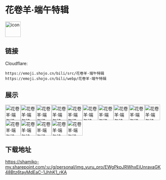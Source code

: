 # 花卷羊·端午特辑
<img src="https://emoji.shojo.cn/bili/src/花卷羊·端午特辑/icon.png" width="50" height="50" alt="icon">

## 链接
Cloudflare:
```
https://emoji.shojo.cn/bili/src/花卷羊·端午特辑
https://emoji.shojo.cn/bili/webp/花卷羊·端午特辑
```
## 展示
<img src="https://emoji.shojo.cn/bili/src/花卷羊·端午特辑/花卷羊·端午特辑-别走.png" width="50" height="50" alt="花卷羊·端午特辑-别走"><img src="https://emoji.shojo.cn/bili/src/花卷羊·端午特辑/花卷羊·端午特辑-原谅你.png" width="50" height="50" alt="花卷羊·端午特辑-原谅你"><img src="https://emoji.shojo.cn/bili/src/花卷羊·端午特辑/花卷羊·端午特辑-晚安.png" width="50" height="50" alt="花卷羊·端午特辑-晚安"><img src="https://emoji.shojo.cn/bili/src/花卷羊·端午特辑/花卷羊·端午特辑-品茗.png" width="50" height="50" alt="花卷羊·端午特辑-品茗"><img src="https://emoji.shojo.cn/bili/src/花卷羊·端午特辑/花卷羊·端午特辑-拆福袋.png" width="50" height="50" alt="花卷羊·端午特辑-拆福袋"><img src="https://emoji.shojo.cn/bili/src/花卷羊·端午特辑/花卷羊·端午特辑-佛了.png" width="50" height="50" alt="花卷羊·端午特辑-佛了"><img src="https://emoji.shojo.cn/bili/src/花卷羊·端午特辑/花卷羊·端午特辑-大受震撼.png" width="50" height="50" alt="花卷羊·端午特辑-大受震撼"><img src="https://emoji.shojo.cn/bili/src/花卷羊·端午特辑/花卷羊·端午特辑-嗑瓜子.png" width="50" height="50" alt="花卷羊·端午特辑-嗑瓜子"><img src="https://emoji.shojo.cn/bili/src/花卷羊·端午特辑/花卷羊·端午特辑-放花灯.png" width="50" height="50" alt="花卷羊·端午特辑-放花灯"><img src="https://emoji.shojo.cn/bili/src/花卷羊·端午特辑/花卷羊·端午特辑-粽意你.png" width="50" height="50" alt="花卷羊·端午特辑-粽意你"><img src="https://emoji.shojo.cn/bili/src/花卷羊·端午特辑/花卷羊·端午特辑-漂流.png" width="50" height="50" alt="花卷羊·端午特辑-漂流"><img src="https://emoji.shojo.cn/bili/src/花卷羊·端午特辑/花卷羊·端午特辑-送心心.png" width="50" height="50" alt="花卷羊·端午特辑-送心心"><img src="https://emoji.shojo.cn/bili/src/花卷羊·端午特辑/花卷羊·端午特辑-黯然离场.png" width="50" height="50" alt="花卷羊·端午特辑-黯然离场"><img src="https://emoji.shojo.cn/bili/src/花卷羊·端午特辑/花卷羊·端午特辑-打伞.png" width="50" height="50" alt="花卷羊·端午特辑-打伞"><img src="https://emoji.shojo.cn/bili/src/花卷羊·端午特辑/花卷羊·端午特辑-我想开了.png" width="50" height="50" alt="花卷羊·端午特辑-我想开了">

## 下载地址

https://shamiko-my.sharepoint.com/:u:/g/personal/img_yuru_pro/EWgPkpJRWhxEiUnravaGK48Btz6tayMdEaC-1JhhK1_rKA